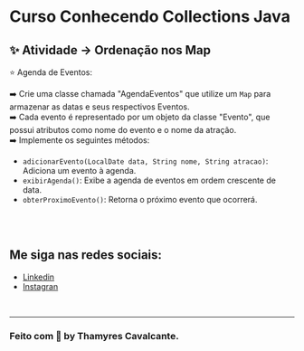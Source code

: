 # Curso Conhecendo Collections Java


## ✨ Atividade -> Ordenação nos Map

⭐ Agenda de Eventos:

➡️ Crie uma classe chamada "AgendaEventos" que utilize um `Map` para armazenar as datas e seus respectivos Eventos. <br>
➡️ Cada evento é representado por um objeto da classe "Evento", que possui atributos como nome do evento e o nome da atração. <br>
➡️ Implemente os seguintes métodos:

* `adicionarEvento(LocalDate data, String nome, String atracao)`: Adiciona um evento à agenda.
* `exibirAgenda()`: Exibe a agenda de eventos em ordem crescente de data.
* `obterProximoEvento()`: Retorna o próximo evento que ocorrerá.


<br><br>

## Me siga nas redes sociais:
- [Linkedin](https://www.linkedin.com/in/thamyrescavalcante/)
- [Instagran](https://www.instagram.com/thamyres__cavalcante/)

<br>

---

### Feito com 💜 by Thamyres Cavalcante.